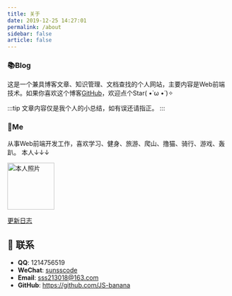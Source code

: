 ```yaml
---
title: 关于
date: 2019-12-25 14:27:01
permalink: /about
sidebar: false
article: false
---
```


### 📚Blog
这是一个兼具博客文章、知识管理、文档查找的个人网站，主要内容是Web前端技术。如果你喜欢这个博客[GitHub](https://github.com/JS-banana/vuepress)，欢迎点个Star( •̀ ω •́ )✧

:::tip
文章内容仅是我个人的小总结，如有误还请指正。
:::

### 🐼Me
从事Web前端开发工作，喜欢学习、健身、旅游、爬山、撸猫、骑行、游戏、轰趴。 本人↓↓↓

<img src='/images/1.jpg' alt='本人照片' style="width:106px;">

[更新日志](https://github.com/JS-banana/vuepress/commits/master)

## :email: 联系

- **QQ**: <a :href="qqUrl" class='qq'>1214756519</a>
- **WeChat**:  <a href="mailto:sss213018@163.com" class='qq'>sunsscode</a>
- **Email**:  <a href="mailto:sss213018@163.com">sss213018@163.com</a>
- **GitHub**: <https://github.com/JS-banana>

<script>
  export default {
    data(){
      return {
        qqUrl: 'tencent://message/?uin=1214756519&Site=&Menu=yes' 
      }
    },
    mounted(){
      const flag =  navigator.userAgent.match(/(phone|pad|pod|iPhone|iPod|ios|iPad|Android|Mobile|BlackBerry|IEMobile|MQQBrowser|JUC|Fennec|wOSBrowser|BrowserNG|WebOS|Symbian|Windows Phone)/i);
      if(flag){
        this.qqUrl = 'mqqwpa://im/chat?chat_type=wpa&uin=1214756519&version=1&src_type=web&web_src=oicqzone.com'
      }
    }
  }
</script>           